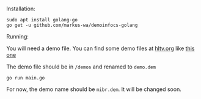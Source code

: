 ####

Installation:

```
sudo apt install golang-go
go get -u github.com/markus-wa/demoinfocs-golang
```

Running:

You will need a demo file. You can find some demo files at [hltv.org](https://www.hltv.org/) like [this one](https://www.hltv.org/download/demo/20663)

The demo file should be in `/demos` and renamed to `demo.dem`

```
go run main.go
```

For now, the demo name should be `mibr.dem`. It will be changed soon.
